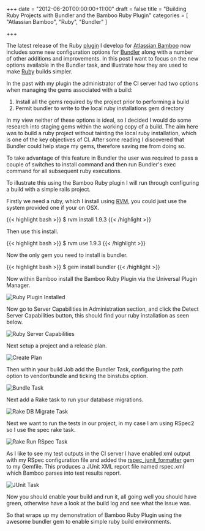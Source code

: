 +++
date = "2012-06-20T00:00:00+11:00"
draft = false
title = "Building Ruby Projects with Bundler and the Bamboo Ruby Plugin"
categories = [ "Atlassian Bamboo", "Ruby", "Bundler" ]

+++

The latest release of the Ruby [plugin](https://marketplace.atlassian.com/plugins/au.id.wolfe.bamboo.rake-bamboo-plugin) I develop for [Atlassian Bamboo](http://atlassian.com/bamboo) now
includes some new configuration options for [Bundler](http://gembundler.com/) along with a number
of other additions and improvements. In this post I want to focus on the
new options available in the Bundler task, and illustrate how they are
used to make [Ruby](http://www.ruby-lang.org/en/) builds simpler.


In the past with my plugin the administrator of the CI server had two
options when managing the gems associated with a build:

1. Install all the gems required by the project prior to performing a build 
2. Permit bundler to write to the local ruby installations gem directory

In my view neither of these options is ideal, so I decided I would do some
research into staging gems within the working copy of a build. The aim
here was to build a ruby project without tainting the local ruby
installation, which is one of  the key objectives of CI. After some reading 
I discovered that Bundler could help stage my gems, therefore saving me
from doing so.

To take advantage of this feature in Bundler the user was
required to pass a couple of switches to install command and
then run Bundler's exec command for all subsequent ruby executions.

To illustrate this using the Bamboo Ruby plugin I will run through
configuring a build with a simple rails project.

Firstly we need a ruby,
which I install using [RVM](rvm.beginrescueend.com/), you could just use the system provided one if
your on OSX.

{{< highlight bash >}}
$ rvm install 1.9.3
{{< /highlight >}}

Then use this install.

{{< highlight bash >}}
$ rvm use 1.9.3
{{< /highlight >}}

Now the only gem you need to install is bundler.

{{< highlight bash >}}
$ gem install bundler
{{< /highlight >}}

Now within Bamboo install the Bamboo Ruby Plugin via the Universal
Plugin Manager.

![Ruby Plugin Installed](/images/RubyPluginInstalled.jpg)

Now go to Server Capabilities in Administration section, and click the
Detect Server Capabilities button, this should find your ruby
installation as seen below.

![Ruby Server Capabilities](/images/RubyServerCapabilities.jpg)

Next setup a project and a release plan.

![Create Plan](/images/CreatePlan.jpg)

Then within your build Job add the Bundler Task, configuring the path
option to vendor/bundle and ticking the binstubs option.

![Bundle Task](/images/CreatePlanBundler.jpg)

Next add a Rake task to run your database migrations.

![Rake DB Migrate Task](/images/CreatePlanRakeDBMigrate.jpg)

Next we want to run the tests in our project, in my case I am using
RSpec2 so I use the spec rake task.

![Rake Run RSpec Task](/images/CreatePlanRakespecs.jpg)

As I like to see my test outputs in the CI server I have enabled xml
output with my RSpec configuration file and added the [rspec_junit_formatter](https://github.com/sj26/rspec_junit_formatter)
gem to my Gemfile. This produces a JUnit XML report file named
rspec.xml which Bamboo parses into test results report.

![JUnit Task](/images/CreatePlanTestResults.jpg)

Now you should enable your build and run it, all going well you should
have green, otherwise have a look at the build log and see what the
issue was.

So that wraps up my demonstration of Bamboo Ruby Plugin using the
awesome bundler gem to enable simple ruby build environments.
